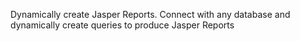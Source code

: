 Dynamically create Jasper Reports.
Connect with any database and dynamically create queries to produce Jasper Reports